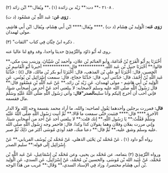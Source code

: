 ٢١٠٨ -** دت:** زَيْد بن زائدة (١) ،** ويُقال:** ابْن زائد (٢) .

**رَوَى عَن:** عَبد اللَّهِ بْن مَسْعُود (د ت) .

**رَوَى عَنه:** الْوَلِيد بْن هِشَام (د ت) ،**** ويُقال:**** ابْن أَبي هِشَام، ويُقال: ابْن أَبي هَاشِم، مولى لهمدان.

ذكره ابنُ حِبَّان فِي كتاب "الثقات" (٣) .

روى له أَبُو دَاوُد والتِّرْمِذِيّ حديثا واحدا، وقد وقع لنا عاليا عنه.

أَخْبَرَنَا بِهِ أَبُو الْفَرَجِ بْنُ قُدَامَةَ، وأبو الغنائم بْن علان، وأحمد بْن شَيْبَانَ، وزينب بنت مكي،** قالوا:** أَخْبَرَنَا حنبل بْن عَبد اللَّهِ،************ قال:************ أخبرنا أَبُو الْقَاسِمِ بْن الحصين، قال: أَخْبَرَنَا أبو علي بْن المذهب، قال: أَخْبَرَنَا أبو بكر بْن مالك، قال (٤) : حَدَّثَنَا عَبد اللَّهِ بْنُ أَحْمَدَ، قال: حَدَّثني أبي، قال: حَدَّثَنَا حجاج، قال: سمعت إِسْرَائِيل بْن يُونُس، عَنِ الْوَلِيد بْن أَبي هَاشِم - مولى لهمدان، عَن زَيْد بْن زائد،** عَنْ عَبد اللَّهِ بْنِ مَسْعُودٍ قال:** قال رَسُولُ اللَّهِ صلى الله عليه وسلم لأصحابه: لا يبلغني أحد عَنْ أحد من أصحابي شيئا، فإني أحب أن أخرج إليكم وأنا سليم**الصدر"قال:** وأتي رَسُول اللَّهِ صَلَّى اللَّهُ عَلَيْهِ وسَلَّمَ مال فقسمه.

**قال:** فمررت برجلين وأحدهما يَقُول لصاحبه: والله، ما أراد محمد بقسمة وجه الله ولا الدار الآخرة.**** قال:**** فتثبت حَتَّى سمعت ما قَالا،** ثُمَّ أتيت رَسُول اللَّهِ صَلَّى اللَّهُ عَلَيْهِ وسَلَّمَ فَقُلْتُ:** يَا رَسُول اللَّهِ،** إنك قلت:** لا يبلغني أحد عَنْ أحد من أصحابي شيئا، وإني مررت بفلان وفلان وهما يقولان كذا وكذا. قال: فاحمر وجه رَسُول اللَّهِ صلى الله عليه وسلم وشق عليه،** ثُمَّ قال:** دعنا منك، فقد أوذي مُوسَى أكثر من ذَلِكَ ثُمَّ صبر.

رواه أَبُو داود (١) ، عَنْ مُحَمَّد بْن يَحْيَى الذهلي، عَنْ مُحَمَّد بْن يُوسُف الفريابي،** عَنْ إِسْرَائِيل إِلَى قوله:** سليم الصدر.

ورواه التِّرْمِذِيّ (٢) بتمامه، عن مُحَمَّد بن يحيى، وعن مُحَمَّد بْن إِسْمَاعِيل، عَنْ عَبد اللَّهِ بْن مُحَمَّد، عَنْ عُبَيد الله بْن مُوسَى. والحسين بْن مُحَمَّد، عَنْ إِسْرَائِيل، عَنِ السدي، عَنِ الْوَلِيد بْن أَبي هِشَام مختصرا، وزاد فِي الإسناد السدي،** وَقَال:** غريب من هَذَا الوجه.